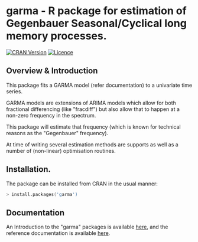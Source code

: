 # garma - R package for estimation of Gegenbauer Seasonal/Cyclical long memory processes.
[![CRAN Version](https://img.shields.io/cran/v/garma)](https://img.shields.io/cran/v/garma)
[![Licence](https://img.shields.io/badge/licence-GPL--3-blue.svg)](https://www.gnu.org/licenses/gpl-3.0.en.html)

## Overview & Introduction
This package fits a GARMA model (refer documentation) to a univariate time series.

GARMA models are extensions of ARIMA models which allow for both fractional differencing (like "fracdiff") but also allow that to happen at a non-zero frequency in the spectrum.

This package will estimate that frequency (which is known for technical reasons as the "Gegenbauer" frequency).

At time of writing several estimation methods are supports as well as a number of (non-linear) optimisation routines.

  ## Installation.
The package can be installed from CRAN in the usual manner:

```s
> install.packages('garma')
```

## Documentation
An Introduction to the "garma" packages is available [here](https://github.com/rlph50/garma/blob/master/inst/docs/introduction.pdf), and the reference documentation is available [here](https://github.com/rlph50/garma/blob/master/inst/docs/garma_0.9.6.pdf).
